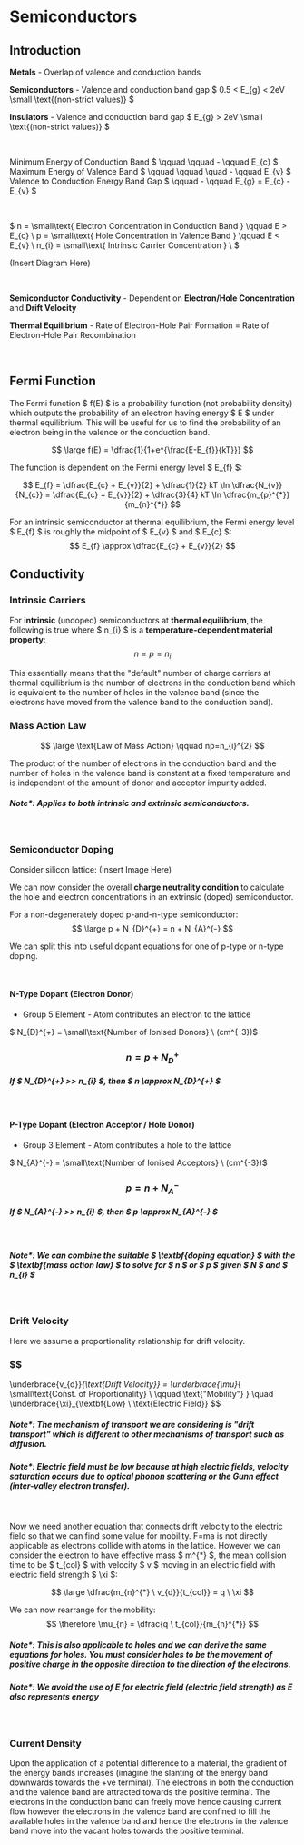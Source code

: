 # Semiconductors

## Introduction

**Metals** - Overlap of valence and conduction bands

**Semiconductors** - Valence and conduction band gap $ 0.5 < E_{g} < 2eV  \small \text{(non-strict values)} $

**Insulators** - Valence and conduction band gap $ E_{g} > 2eV  \small \text{(non-strict values)} $

</br>

Minimum Energy of Conduction Band $ \qquad \qquad - \qquad E_{c} $ </br>
Maximum Energy of Valence Band $ \qquad \qquad \quad - \qquad E_{v} $ </br>
Valence to Conduction Energy Band Gap $ \qquad - \qquad E_{g} = E_{c} - E_{v} $ </br>

</br>

$
n = \small\text{ Electron Concentration in Conduction Band } \qquad E > E_{c} \\
p = \small\text{ Hole Concentration in Valence Band } \qquad E < E_{v} \\
n_{i} = \small\text{ Intrinsic Carrier Concentration } \\
$

(Insert Diagram Here)

</br>

**Semiconductor Conductivity** - Dependent on **Electron/Hole Concentration** and **Drift Velocity**

**Thermal Equilibrium** - Rate of Electron-Hole Pair Formation = Rate of Electron-Hole Pair Recombination

</br>

## Fermi Function

The Fermi function $ f(E) $ is a probability function (not probability density) which outputs the probability of an electron having energy $ E $ under thermal equilibrium. This will be useful for us to find the probability of an electron being in the valence or the conduction band.

$$ \large f(E) = \dfrac{1}{1+e^{\frac{E-E_{f}}{kT}}} $$

The function is dependent on the Fermi energy level $ E_{f} $:

$$ E_{f} = \dfrac{E_{c} + E_{v}}{2} + \dfrac{1}{2} kT \ln \dfrac{N_{v}}{N_{c}} = \dfrac{E_{c} + E_{v}}{2} + \dfrac{3}{4} kT \ln \dfrac{m_{p}^{*}}{m_{n}^{*}} $$

For an intrinsic semiconductor at thermal equilibrium, the Fermi energy level $ E_{f} $ is roughly the midpoint of $ E_{v} $ and $ E_{c} $:
$$ E_{f} \approx \dfrac{E_{c} + E_{v}}{2} $$


## Conductivity


### Intrinsic Carriers
For **intrinsic** (undoped) semiconductors at **thermal equilibrium**, the following is true where $ n_{i} $ is a **temperature-dependent material property**:
$$ n = p = n_{i} $$

This essentially means that the "default" number of charge carriers at thermal equilibrium is the number of electrons in the conduction band which is equivalent to the number of holes in the valence band (since the electrons have moved from the valence band to the conduction band). 

### Mass Action Law

$$ \large \text{Law of Mass Action} \qquad np=n_{i}^{2} $$

The product of the number of electrons in the conduction band and the number of holes in the valence band is constant at a fixed temperature and is independent of the amount of donor and acceptor impurity added.
##### Note*: Applies to both intrinsic and extrinsic semiconductors.

</br>

### Semiconductor Doping
Consider silicon lattice:
(Insert Image Here)

We can now consider the overall **charge neutrality condition** to calculate the hole and electron concentrations in an extrinsic (doped) semiconductor.

For a non-degenerately doped p-and-n-type semiconductor:
$$ \large p + N_{D}^{+} = n + N_{A}^{-} $$ 

We can split this into useful dopant equations for one of p-type or n-type doping.

</br>


#### N-Type Dopant (Electron Donor)
- Group 5 Element - Atom contributes an electron to the lattice

$ N_{D}^{+} = \small\text{Number of Ionised Donors} \ (cm^{-3})$
### $$ n = p + N_{D}^{+} $$

##### If $ N_{D}^{+} >> n_{i} $, then $ n \approx N_{D}^{+} $

</br>

#### P-Type Dopant (Electron Acceptor / Hole Donor)
- Group 3 Element - Atom contributes a hole to the lattice

$ N_{A}^{-} = \small\text{Number of Ionised Acceptors} \ (cm^{-3})$
### $$ p = n + N_{A}^{-} $$

##### If $ N_{A}^{-} >> n_{i} $, then $ p \approx N_{A}^{-} $

</br>

##### Note*: We can combine the suitable $ \textbf{doping equation} $ with the $ \textbf{mass action law} $ to solve for $ n $ or $ p $ given $ N $ and $ n_{i} $

</br>

### Drift Velocity

Here we assume a proportionality relationship for drift velocity. 

### $$
\underbrace{v_{d}}_{\text{Drift Velocity}} = \underbrace{\mu}_{  \small\text{Const. of Proportionality} \\ \qquad \text{"Mobility"} } \quad \underbrace{\xi}_{\textbf{Low} \ \text{Electric Field}}
$$

##### Note*: The mechanism of transport we are considering is "drift transport" which is different to other mechanisms of transport such as diffusion.
##### Note*: Electric field must be low because at high electric fields, velocity saturation occurs due to optical phonon scattering or the Gunn effect (inter-valley electron transfer).

</br>

Now we need another equation that connects drift velocity to the electric field so that we can find some value for mobility. F=ma is not directly applicable as electrons collide with atoms in the lattice. However we can consider the electron to have effective mass $ m^{*} $, the mean collision time to be $ t_{col} $ with velocity $ v $ moving in an electric field with electric field strength $ \xi $:

$$ \large \dfrac{m_{n}^{*} \ v_{d}}{t_{col}} = q \ \xi $$ 

We can now rearrange for the mobility:
$$ \therefore \mu_{n} = \dfrac{q \ t_{col}}{m_{n}^{*}} $$

##### Note*: This is also applicable to holes and we can derive the same equations for holes. You must consider holes to be the movement of positive charge in the opposite direction to the direction of the electrons.

##### Note*: We avoid the use of E for electric field (electric field strength) as E also represents energy

</br>

### Current Density

Upon the application of a potential difference to a material, the gradient of the energy bands increases (imagine the slanting of the energy band downwards towards the +ve terminal). The electrons in both the conduction and the valence band are attracted towards the positive terminal. The electrons in the conduction band can freely move hence causing current flow however the electrons in the valence band are confined to fill the available holes in the valence band and hence the electrons in the valence band move into the vacant holes towards the positive terminal.



